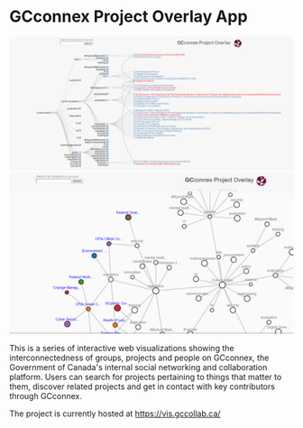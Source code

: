 GCconnex Project Overlay App
============================

<p align="center">
	<img src="images/overlay_screenshot_tree.png?raw=true"/>
	<img src="images/overlay_screenshot_graph.png?raw=true"/>
</p>

This is a series of interactive web visualizations showing the interconnectedness of groups, projects and people on GCconnex, the Government of Canada's internal social networking and collaboration platform. Users can search for projects pertaining to things that matter to them, discover related projects and get in contact with key contributors through GCconnex.

The project is currently hosted at <a href="https://vis.gccollab.ca/">https://vis.gccollab.ca/</a>